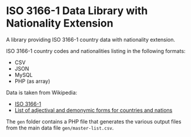 # ISO 3166-1 Data Library with Nationality Extension
A library providing ISO 3166-1 country data with nationality extension.

ISO 3166-1 country codes and nationalities listing in the following formats:

- CSV
- JSON
- MySQL
- PHP (as array)

Data is taken from Wikipedia:
- [ISO 3166-1](https://en.wikipedia.org/wiki/ISO_3166-1)
- [List of adjectival and demonymic forms for countries and nations](https://en.wikipedia.org/wiki/List_of_adjectival_and_demonymic_forms_for_countries_and_nations)

The `gen` folder contains a PHP file that generates the various output files from the main data file `gen/master-list.csv`.
